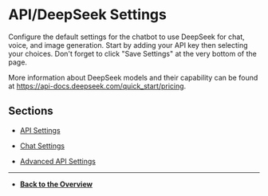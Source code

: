 # API/DeepSeek Settings

Configure the default settings for the chatbot to use DeepSeek for chat, voice, and image generation. Start by adding your API key then selecting your choices. Don't forget to click "Save Settings" at the very bottom of the page.

More information about DeepSeek models and their capability can be found at https://api-docs.deepseek.com/quick_start/pricing.

## Sections

- [API Settings](api-deepseek-settings.md)

- [Chat Settings](chat-settings.md)

- [Advanced API Settings](advanced-api-settings.md)

---

- **[Back to the Overview](/overview.md)**


